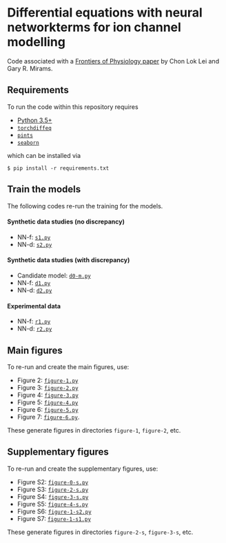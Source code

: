 # Differential equations with neural networkterms for ion channel modelling

Code associated with a [Frontiers of Physiology paper](.) by Chon Lok Lei and Gary R. Mirams.


Requirements
------

To run the code within this repository requires

- [Python 3.5+](https://www.python.org/)
- [`torchdiffeq`](https://github.com/rtqichen/torchdiffeq)
- [`pints`](https://github.com/pints-team/pints)
- [`seaborn`](https://seaborn.pydata.org)

which can be installed via
```
$ pip install -r requirements.txt
```


Train the models
------

The following codes re-run the training for the models.

#### Synthetic data studies (no discrepancy)

- NN-f: [`s1.py`](./s1.py)
- NN-d: [`s2.py`](./s2.py)

#### Synthetic data studies (with discrepancy)

- Candidate model: [`d0-m.py`](./d0-m.py)
- NN-f: [`d1.py`](./d1.py)
- NN-d: [`d2.py`](./d2.py)

#### Experimental data

- NN-f: [`r1.py`](./r1.py)
- NN-d: [`r2.py`](./r2.py)


Main figures
------

To re-run and create the main figures, use:
- Figure 2: [`figure-1.py`](./figure-1.py)
- Figure 3: [`figure-2.py`](./figure-2.py)
- Figure 4: [`figure-3.py`](./figure-3.py)
- Figure 5: [`figure-4.py`](./figure-4.py)
- Figure 6: [`figure-5.py`](./figure-5.py)
- Figure 7: [`figure-6.py`](./figure-6.py).

These generate figures in directories `figure-1`, `figure-2`, etc.


Supplementary figures
------

To re-run and create the supplementary figures, use:
- Figure S2: [`figure-0-s.py`](./figure-0-s.py)
- Figure S3: [`figure-2-s.py`](./figure-2-s.py)
- Figure S4: [`figure-3-s.py`](./figure-3-s.py)
- Figure S5: [`figure-4-s.py`](./figure-4-s.py)
- Figure S6: [`figure-1-s2.py`](./figure-1-s2.py)
- Figure S7: [`figure-1-s1.py`](./figure-1-s1.py)

These generate figures in directories `figure-2-s`, `figure-3-s`, etc.

